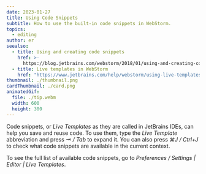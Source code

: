 ```yaml
---
date: 2023-01-27
title: Using Code Snippets
subtitle: How to use the built-in code snippets in WebStorm.
topics:
  - editing
author: er
seealso:
  - title: Using and creating code snippets
    href: >-
      https://blog.jetbrains.com/webstorm/2018/01/using-and-creating-code-snippets/
  - title: Live templates in WebStorm
    href: "https://www.jetbrains.com/help/webstorm/using-live-templates.html"
thumbnail: ./thumbnail.png
cardThumbnail: ./card.png
animatedGif:
  file: ./tip.webm
  width: 600
  height: 300
---
```


Code snippets, or _Live Templates_ as they are called in JetBrains IDEs, can help you save and reuse code. To use them, type the _Live Template_ abbreviation and press _⇥ / Tab_ to expand it. You can also press _⌘J / Ctrl+J_ to check what code snippets are available in the current context.

To see the full list of available code snippets, go to _Preferences / Settings | Editor | Live Templates_.
